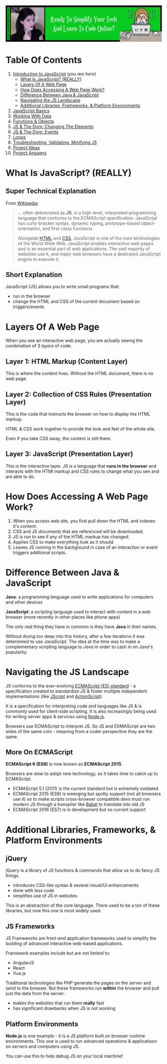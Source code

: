 <a href='https://www.learntocodeonline.com/'>![Learn To Code Online By Clicking Here](..\IMGs\learn-to-code-online.png?raw=true "Learn To Code Online")</a>

# Table Of Contents

1. [Introduction to JavaScript](01_Intro_to_JS.MD) (_you are here_)
    - [What Is JavaScript? (REALLY)](#what-is-javascript-really)
    - [Layers Of A Web Page](#layers-of-a-web-page)
    - [How Does Accessing A Web Page Work?](#how-does-accessing-a-web-page-work)
    - [Difference Between Java & JavaScript](#difference-between-java--javascript)
    - [Navigating the JS Landscape](#navigating-the-js-landscape)
    - [Additional Libraries, Frameworks, & Platform Environments](#additional-libraries-frameworks--platform-environments)
2. [JavaScript Basics](02_JS_Basics.MD)
3. [Working With Data](03_Working_With_Data.MD)
4. [Functions & Objects](04_Functions_Objects.MD)
5. [JS & The Dom:  Changing The Elements](05_JS_Dom_ChangingElements.MD)
6. [JS & The Dom:  Events](06_JS_Dom_Events.MD)
7. [Loops](07_JS_Loops.MD)
8. [Troubleshooting, Validating, Minifying JS](08_JS_TVM.MD)
9. [Project Ideas](99_Project_Ideas.MD)
10. [Project Answers](99_Project_Ideas_ANSWERS.MD)

# What Is JavaScript? (REALLY)

## Super Technical Explanation

From [Wikipedia](https://en.wikipedia.org/wiki/JavaScript):
> ... often abbreviated as **JS**, is a high-level, interpreted programming language that conforms to the ECMAScript specification. JavaScript has curly-bracket syntax, dynamic typing, prototype-based object-orientation, and first-class functions.

>   Alongside [HTML](https://en.wikipedia.org/wiki/HTML) and [CSS](https://en.wikipedia.org/wiki/CSS), JavaScript is one of the core technologies of the World Wide Web. JavaScript enables interactive web pages and is an essential part of web applications. The vast majority of websites use it, and major web browsers have a dedicated JavaScript engine to execute it.

## Short Explanation

JavaScript (JS) allows you to write small programs that:
- run in the browser
- change the HTML and CSS of the current document based on triggers/events

# Layers Of A Web Page

When you see an interactive web page, you are actually seeing the combination of 3 layers of code.

## Layer 1:  HTML Markup (Content Layer)

This is where the content lives. Without the HTML document, there is no web page.

## Layer 2:  Collection of CSS Rules (Presentation Layer)

This is the code that instructs the browser on how to display the HTML markup.

HTML & CSS work together to provide the look and feel of the whole site.

Even if you take CSS away, the content is still there.

## Layer 3:  JavaScript (Presentation Layer)

This is the interactive layer. JS is a language that **runs in the browser** and interacts with the HTMl markup and CSS rules to change what you see and are able to do.

# How Does Accessing A Web Page Work?

1. When you access web site, you first pull down the HTML and indexes it's content.
2. CSS and JS documents that are referenced will be downloaded.
3. JS is run to see if any of the HTML markup has changed.
4. Applies CSS to make everything look as it should.
5. Leaves JS running in the background in case of an interaction or event triggers additional scripts.

# Difference Between Java & JavaScript

**Java**:  a programming language used to write applications for computers and other devices

**JavaScript**:  a scripting language used to interact with content in a web browser (more recently in other places like phone apps)

The only real thing they have in common is they have **Java** in their names.

Without diving too deep into this history, after a few iterations it was determined to use _JavaScript_. The idea at the time was to make a complementary scripting language to _Java_ in order to cash in on _Java_'s popularity.

# Navigating the JS Landscape

JS conforms to the ever-evolving [ECMAScript (ES) standard](https://en.wikipedia.org/wiki/ECMAScript) - a specification created to standardize JS & foster multiple independent implementations (like [JScript](https://en.wikipedia.org/wiki/JScript) and [ActionScript](https://en.wikipedia.org/wiki/ActionScript)).

It is a specification for interpreting code and languages like JS & is commonly used for client-side scripting. It is also increasingly being used for writing server apps & services using [Node.js](https://en.wikipedia.org/wiki/Node.js).

Browsers use ECMAScript to interpret JS. So JS and EXMAScript are two sides of the same coin - meaning from a coder perspective they are the same.

## More On ECMAScript

**ECMAScript 6 (ES6)** is now known as **ECMAScript 2015**.

Browsers are slow to adopt new technology, so it takes time to catch up to ECMAScript.
- ECMAScript 5.1 (2011) is the current standard but is extremely outdated
- ECMAScript 2015 (ES6) is emerging but spotty support (not all browsers use it) so to make scripts cross-browser compatible devs must run modern JS through a transpiler like [Babel](https://babeljs.io/) to translate into old JS
- ECMAScript 2016 (ES7) is in development but no current support 

# Additional Libraries, Frameworks, & Platform Environments

## jQuery

jQuery is a library of JS functions & commands that allow us to do fancy JS things.
- introduces CSS-like syntax & several visual/UI enhancements
- done with less code
- simplifies use of JS in websites

This is an abstraction of the core language. There used to be a ton of these libraries, but now this one is most widely used.

## JS Frameworks

JS Frameworks are front-end application frameworks used to simplify the building of advanced interactive web-based applications. 

Framework examples include but are not limited to:
- AngularJS
- React
- Vue.js

Traditional technologies like PHP generate the pages on the server and send to the browser. But these frameworks run **within** the browser and pull just the data from the server.
- makes the websites that run them **really** fast
- has significant drawbacks when JS is not working

## Platform Environments

**Node.js** is one example - it is a JS platform built on browser runtime environments. This one is used to run advanced operations & applicatiosn on servers and computers using JS.

You can use this to help debug JS on your local machine!